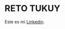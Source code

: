 # RETO TUKUY

<p>Este es mi <a href="https://www.linkedin.com/in/arian-angoma-vilchez/" title="Arian Angoma Vilchez">Linkedin</a>.</p>
